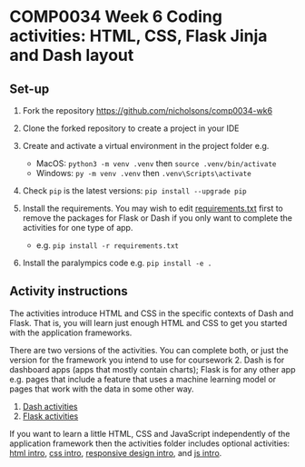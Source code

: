 # COMP0034 Week 6 Coding activities: HTML, CSS, Flask Jinja and Dash layout

## Set-up

1. Fork the repository <https://github.com/nicholsons/comp0034-wk6>
2. Clone the forked repository to create a project in your IDE
3. Create and activate a virtual environment in the project folder e.g.

    - MacOS: `python3 -m venv .venv` then `source .venv/bin/activate`
    - Windows: `py -m venv .venv` then `.venv\Scripts\activate`
4. Check `pip` is the latest versions: `pip install --upgrade pip`
5. Install the requirements. You may wish to edit [requirements.txt](requirements.txt) first to remove the packages for
   Flask or Dash if you only want to complete the activities for one type of app.

    - e.g. `pip install -r requirements.txt`
6. Install the paralympics code e.g. `pip install -e .`

## Activity instructions

The activities introduce HTML and CSS in the specific contexts of Dash and
Flask. That is, you will learn just enough HTML and CSS to get you started with the application frameworks.

There are two versions of the activities. You can complete both, or just the version for the framework you intend
to use for coursework 2. Dash is for dashboard apps (apps that mostly contain charts); Flask is for any other app e.g.
pages that include a feature that uses a machine learning model or pages that work with the data in some other way.

1. [Dash activities](activities/1-dash.md)
2. [Flask activities](activities/1-flask.md)

If you want to learn a little HTML, CSS and JavaScript independently of the application framework then the activities
folder includes optional
activities: [html intro](activities/2-html_intro), [css intro](activities/3-css_intro), [responsive design intro](activities/4-responsive_intro.md),
and [js intro](activities/5-js_intro).